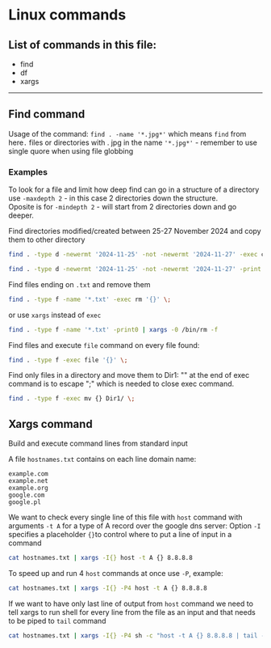 # Linux commands

## List of commands in this file:

- find
- df
- xargs

------

## Find command

Usage of the command: `find . -name '*.jpg*'` which means `find` from here`.` files or directories with . jpg in the name `'*.jpg*'` - remember to use single quore when using file globbing

### Examples

To look for a file and limit how deep find can go in a structure of a directory use `-maxdepth 2` - in this case 2 directories down the structure.  
Oposite is for `-mindepth 2`  - will start from 2 directories down and go deeper.

Find directories modified/created between 25-27 November 2024 and copy them to other directory  

```sh
find . -type d -newermt '2024-11-25' -not -newermt '2024-11-27' -exec cp -rp '{}' /tmp/eff_copy/ \;

find . -type d -newermt '2024-11-25' -not -newermt '2024-11-27' -print
```

Find files ending on `.txt` and remove them

```sh
find . -type f -name '*.txt' -exec rm '{}' \;
```
or use `xargs` instead of `exec`
```sh
find . -type f -name '*.txt' -print0 | xargs -0 /bin/rm -f
```
Find files and execute `file` command on every file found:
```sh
find . -type f -exec file '{}' \;
```
Find only files in a directory and move them to Dir1: "\"  at the end of exec command is to escape ";" which is needed to close exec command.
```sh
find . -type f -exec mv {} Dir1/ \;
```


## Xargs command

Build and execute command lines from standard input

A file `hostnames.txt` contains on each line domain name:  
```
example.com
example.net
example.org
google.com
google.pl
```
We want to check every single line of this file with `host` command with arguments `-t A` for a type of A record over the google dns server:
Option `-I` specifies a placeholder `{}`to control where to put a line of input in a command  
```sh
cat hostnames.txt | xargs -I{} host -t A {} 8.8.8.8
```
To speed up and run 4 `host` commands at once use `-P`, example:  
```sh
cat hostnames.txt | xargs -I{} -P4 host -t A {} 8.8.8.8
```  
If we want to have only last line of output from `host` command we need to tell xargs to run shell for every line from the file as an input and that needs to be piped to `tail` command
```sh
cat hostnames.txt | xargs -I{} -P4 sh -c "host -t A {} 8.8.8.8 | tail -n1"
```
























